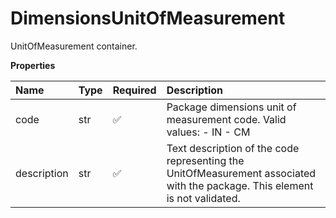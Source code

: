 # DimensionsUnitOfMeasurement

UnitOfMeasurement container.

**Properties**

| Name        | Type | Required | Description                                                                                                                 |
| :---------- | :--- | :------- | :-------------------------------------------------------------------------------------------------------------------------- |
| code        | str  | ✅       | Package dimensions unit of measurement code. Valid values: - IN - CM                                                        |
| description | str  | ✅       | Text description of the code representing the UnitOfMeasurement associated with the package. This element is not validated. |

<!-- This file was generated by liblab | https://liblab.com/ -->

